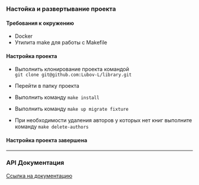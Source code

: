 ### Настойка и развертывание проекта

#### Требования к окружению

- Docker
- Утилита make для работы с Makefile

#### Настройка проекта
- Выполнить клонирование проекта командой  
  ``git clone git@github.com:Lubov-L/library.git``
- Перейти в папку проекта

- Выполнить команду ``make install``
- Выполнить команду ``make up migrate fixture``
- При необходимости удаления авторов у которых нет книг выполните команду ``make delete-authors``

#### Настройка проекта завершена

---

### API Документация
[Ссылка на документацию](https://documenter.getpostman.com/view/27410151/2s9YeK5Arv)
